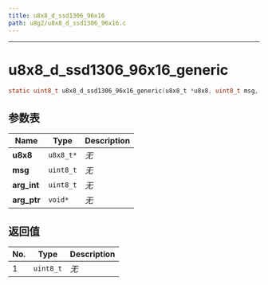 ```yaml
---
title: u8x8_d_ssd1306_96x16
path: u8g2/u8x8_d_ssd1306_96x16.c
---
```

--------------------------------------------------
# u8x8_d_ssd1306_96x16_generic

```c
static uint8_t u8x8_d_ssd1306_96x16_generic(u8x8_t *u8x8, uint8_t msg, uint8_t arg_int, void *arg_ptr)
```


## 参数表

Name | Type | Description
-----|------|--------------
**u8x8**|`u8x8_t*`| *无*
**msg**|`uint8_t`| *无*
**arg_int**|`uint8_t`| *无*
**arg_ptr**|`void*`| *无*

## 返回值

No. | Type | Description
----|------|--------------
1 |`uint8_t`| *无*


